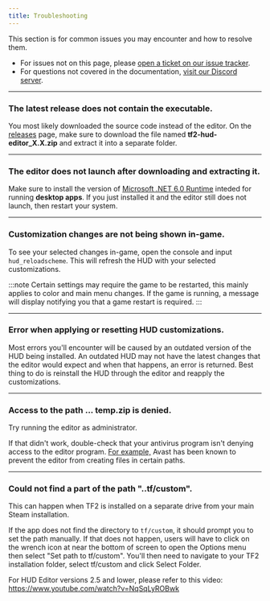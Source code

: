 ```yaml
---
title: Troubleshooting
---
```


This section is for common issues you may encounter and how to resolve them.

* For issues not on this page, please [open a ticket on our issue tracker][issues-link].
* For questions not covered in the documentation, [visit our Discord server][discord-link].

---

### The latest release does not contain the executable.
You most likely downloaded the source code instead of the editor. On the [releases][releases-link] page, make sure to download the file named **tf2-hud-editor_X.X.zip** and extract it into a separate folder.

---

### The editor does not launch after downloading and extracting it.
Make sure to install the version of [Microsoft .NET 6.0 Runtime][runtime-link] inteded for running **desktop apps**. If you just installed it and the editor still does not launch, then restart your system.

---

### Customization changes are not being shown in-game.
To see your selected changes in-game, open the console and input `hud_reloadscheme`. This will refresh the HUD with your selected customizations.

:::note
Certain settings may require the game to be restarted, this mainly applies to color and main menu changes. If the game is running, a message will display notifying you that a game restart is required.
:::

---

### Error when applying or resetting HUD customizations.
Most errors you'll encounter will be caused by an outdated version of the HUD being installed. An outdated HUD may not have the latest changes that the editor would expect and when that happens, an error is returned. Best thing to do is reinstall the HUD through the editor and reapply the customizations.

---

### Access to the path ... temp.zip is denied.
Try running the editor as administrator.

If that didn't work, double-check that your antivirus program isn't denying access to the editor program. [For example,][example-avast-issue] Avast has been known to prevent the editor from creating files in certain paths.

---

### Could not find a part of the path "..tf/custom".
This can happen when TF2 is installed on a separate drive from your main Steam installation.

If the app does not find the directory to `tf/custom`, it should prompt you to set the path manually. If that does not happen, users will have to click on the wrench icon at near the bottom of screen to open the Options menu then select "Set path to tf/custom". You'll then need to navigate to your TF2 installation folder, select tf/custom and click Select Folder.

For HUD Editor versions 2.5 and lower, please refer to this video: https://www.youtube.com/watch?v=NqSqLyROBwk

<!-- MARKDOWN LINKS -->
[issues-link]: https://github.com/CriticalFlaw/TF2HUD.Editor/issues
[discord-link]: https://discord.gg/hTdtK9vBhE
[releases-link]: https://github.com/CriticalFlaw/TF2HUD.Editor/releases
[runtime-link]: https://dotnet.microsoft.com/download/dotnet/6.0/runtime
[example-avast-issue]: https://github.com/CriticalFlaw/TF2HUD.Editor/issues/107
